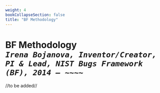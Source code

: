 ```yaml
---
weight: 4
bookCollapseSection: false
title: "BF Methodology"
---
```

# BF Methodology <br/>_`Irena Bojanova, Inventor/Creator, PI & Lead, NIST Bugs Framework (BF), 2014 – ~~~~`_

//to be added//

<!-- The methodology for developing a BF class is as follows (see Figure 1): First, we identify the software execution phase, where a specific kind of bugs could occur. Then, we identify the operations for that phase. On step 3, we define a BF model showing operations flow. Then, we identify all causes. The initial causes are always improper operations. The intermediate causes are improper operands. On steps 5 and 6, we identify all consequences that propagate as causes to other weaknesses and all the final errors. Then we identify the possible failures. On step 8, we identify the attributes helpful to describe such a bug or weakness. On step 9, we try to identify possible sites in code. This step is applicable mainly for low level bugs.
<br/><br/>
{{< img src="images/BF methodology.png" height="250" caption="Figure 1. BF Methodology" >}}
<br/>
We create bugs models to help us identify the BF classes. They show the phases, where particular types of bugs could occur, and the possible flow of operations. For example, the [BF Memory Bugs Model](/BF/info/bf-classes/_mem/model/) shows the identifies phases and operations for memory addressing, allocation, use, and deallocation bugs. It assures the corresponding BF classes MAD, MAL, MUS, and MDL do not overlap in operations.
 -->






<!-- Methodology for Developing a BF Class 
Identify a software phase in which a kind of bugs may be introduced– this would define the new BF class.
Identify the operations for that phase– these would define the values of the main attribute Operation. 
Identify the operands (inputs) for those operations– these would define the main input_i attributes, where input_i are class specific.
Identify all improper results from the operations– these would define the consequences 
Define a BF model of operations flow – could include closely related BF classes. 
Identify all improper operation states– these would define the “Improper Operation” list of causes.
Identify all improper states of operands– these would define the “Improper input_i” list of causes.
Identify  all  consequences  that  propagate  as  causes  to another bug (all improper results that are input to operations in next bugs)– these would define the “Improper input_i” list of consequences.
Identify  all  consequences that do not propagate to other bugs– these would define the “Software Collapse” list of consequences, and other class specific consequences that may lead to other consequences, but are not causes of other bugs.
Identify specific Descriptive Attributes for operations and inputs.
Define the BF class graph. -->


<!-- The methodology for developing a BF class is as follows (see Figure 1): 
1.  Identify the software execution phase, where a specific kind of bugs could occur. 
2.  Identify the operations for that phase. 
3.  Define a BF model showing operations flow. 
4.  Identify all causes. The initial causes are always improper operations. The intermediate causes are improper operands. 
5.  Identify all consequences that propagate as causes to other weaknesses.
6.  Identify all consequences that are final errors leading to failures. 
7.  Identify all possible failures. 
8.  Identify the attributes helpful to describe such a bug or weakness. 
9.  Identify possible sites in code. This step is applicable mainly for low level bugs. -->